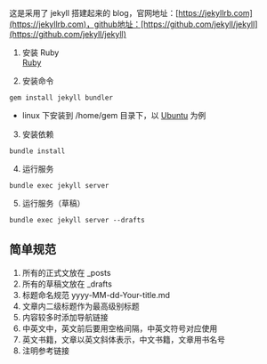 这是采用了 jekyll 搭建起来的 blog，官网地址：[https://jekyllrb.com](https://jekyllrb.com)，github地址：[https://github.com/jekyll/jekyll](https://github.com/jekyll/jekyll)    

1. 安装 Ruby  
[Ruby](https://www.ruby-lang.org/en/downloads/)

2. 安装命令
```
gem install jekyll bundler
```
- linux 下安装到 /home/gem 目录下，以 [Ubuntu](https://jekyllrb.com/docs/installation/ubuntu/) 为例

3. 安装依赖
```
bundle install
```

4. 运行服务
```
bundle exec jekyll server
```

5. 运行服务（草稿）
```
bundle exec jekyll server --drafts
```

## 简单规范 
1. 所有的正式文放在 _posts
2. 所有的草稿文放在 _drafts
3. 标题命名规范 yyyy-MM-dd-Your-title.md
4. 文章内二级标题作为最高级别标题
5. 内容较多时添加导航链接
6. 中英文中，英文前后要用空格间隔，中英文符号对应使用
7. 英文书籍，文章以英文斜体表示，中文书籍，文章用书名号
8. 注明参考链接